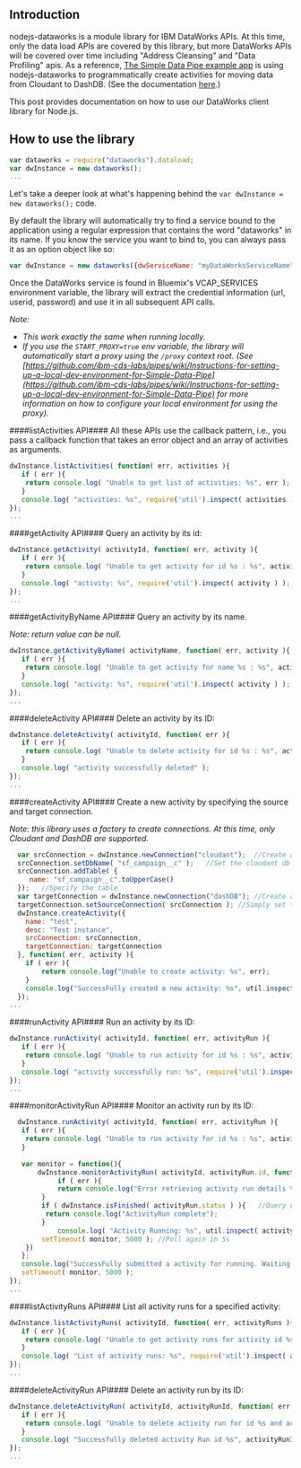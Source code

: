 Introduction
------------
nodejs-dataworks is a module library for IBM DataWorks APIs. At this time, only the data load APIs are covered by this library, but more DataWorks APIs will be covered over time including "Address Cleansing" and "Data Profiling" apis.
As a reference, [The Simple Data Pipe example app](https://developer.ibm.com/clouddataservices/simple-data-pipe/) is using nodejs-dataworks to programmatically create activities for moving data from Cloudant to DashDB. (See the documentation [here](https://www.ng.bluemix.net/docs/api/content/api/dataworks/data-load/index.html).)

This post provides documentation on how to use our DataWorks client library for Node.js.

How to use the library
----------------------
```javascript
var dataworks = require("dataworks").dataload;
var dwInstance = new dataworks();
...
```  

Let's take a deeper look at what's happening behind the `var dwInstance = new dataworks();` code.

By default the library will automatically try to find a service bound to the application using a regular expression that contains the word "dataworks" in its name. If you know the service you want to bind to, you can always pass it as an option object like so:

```javascript  
var dwInstance = new dataworks({dwServiceName: "myDataWorksServiceName"});
```

Once the DataWorks service is found in Bluemix's VCAP_SERVICES environment variable, the library will extract the credential information (url, userid, password) and use it in all subsequent API calls.
  
_Note:_

* _This work exactly the same when running locally._
* _If you use the `START_PROXY=true` env variable, the library will automatically start a proxy using the `/proxy` context root. (See [https://github.com/ibm-cds-labs/pipes/wiki/Instructions-for-setting-up-a-local-dev-environment-for-Simple-Data-Pipe](https://github.com/ibm-cds-labs/pipes/wiki/Instructions-for-setting-up-a-local-dev-environment-for-Simple-Data-Pipe) for more information on how to configure your local environment for using the proxy)._

####listActivities API####
All these APIs use the callback pattern, i.e., you pass a callback function that takes an error object and an array of activities as arguments.

```javascript
dwInstance.listActivities( function( err, activities ){
   if ( err ){
	return console.log( "Unable to get list of activities: %s", err );
   }
   console.log( "activities: %s", require('util').inspect( activities ) );
});
...
```  

####getActivity API####
Query an activity by its id:

```javascript
dwInstance.getActivity( activityId, function( err, activity ){
   if ( err ){
	return console.log( "Unable to get activity for id %s : %s", activityId, err );
   }
   console.log( "activity: %s", require('util').inspect( activity ) );
});
...
```  

####getActivityByName API####
Query an activity by its name.

_Note: return value can be null._

```javascript
dwInstance.getActivityByName( activityName, function( err, activity ){
   if ( err ){
	return console.log( "Unable to get activity for name %s : %s", activityName, err );
   }
   console.log( "activity: %s", require('util').inspect( activity ) );
});
...
```  

####deleteActivity API####
Delete an activity by its ID:

```javascript
dwInstance.deleteActivity( activityId, function( err ){
   if ( err ){
	return console.log( "Unable to delete activity for id %s : %s", activityId, err );
   }
   console.log( "activity successfully deleted" );
});
...
```  

####createActivity API####
Create a new activity by specifying the source and target connection.

_Note: this library uses a factory to create connections. At this time, only Cloudant and DashDB are supported._

```javascript
  var srcConnection = dwInstance.newConnection("cloudant");  //Create a source connection for cloudant
  srcConnection.setDbName( "sf_campaign__c" );   //Set the cloudant db name for the source connection
  srcConnection.addTable( {
     name: "sf_campaign__c".toUpperCase()
  });   //Specify the table
  var targetConnection = dwInstance.newConnection("dashDB"); //Create a target connection for dashDB
  targetConnection.setSourceConnection( srcConnection ); //Simply set the associated source connection
  dwInstance.createActivity({
	name: "test",
	desc: "Test instance",
	srcConnection: srcConnection,
	targetConnection: targetConnection
  }, function( err, activity ){
	if ( err ){
		return console.log("Unable to create activity: %s", err);
	}
	console.log("SuccessFully created a new activity: %s", util.inspect( activity, { showHidden: true, depth: null } ) );
  });
...
```  

####runActivity API####
Run an activity by its ID:

```javascript
dwInstance.runActivity( activityId, function( err, activityRun ){
   if ( err ){
	return console.log( "Unable to run activity for id %s : %s", activityId, err );
   }
   console.log( "activity successfully run: %s", require('util').inspect( activityRun ) );
});
...
```  

####monitorActivityRun API####
Monitor an activity run by its ID:

```javascript
  dwInstance.runActivity( activityId, function( err, activityRun ){
   if ( err ){
	return console.log( "Unable to run activity for id %s : %s", activityId, err );
   }
		
   var monitor = function(){
       dwInstance.monitorActivityRun( activityId, activityRun.id, function( err, activityRun ){
            if ( err ){
	        return console.log("Error retrieving activity run details %s", err );
	    }
	    if ( dwInstance.isFinished( activityRun.status ) ){   //Query whether the activity is finished
		 return console.log("ActivityRun complete");
	    }
            console.log( "Activity Running: %s", util.inspect( activityRun, { showHidden: true, depth: null } ));
	    setTimeout( monitor, 5000 ); //Poll again in 5s
	})
   };
   console.log("SuccessFully submitted a activity for running. Waiting for results...: %s", util.inspect( activityRun, { showHidden: true, depth: null } ) );
   setTimeout( monitor, 5000 );
});
...
```  

####listActivityRuns API####
List all activity runs for a specified activity:

```javascript
dwInstance.listActivityRuns( activityId, function( err, activityRuns ){
   if ( err ){
	return console.log( "Unable to get activity runs for activity id %s : %s", activityId, err );
   }
   console.log( "List of activity runs: %s", require('util').inspect( activityRuns ) );
});
...
```  

####deleteActivityRun API####
Delete an activity run by its ID:

```javascript
dwInstance.deleteActivityRun( activityId, activityRunId, function( err ){
   if ( err ){
	return console.log( "Unable to delete activity run for id %s and activity id %s : %s", activityRunId, activityId, err );
   }
   console.log( "Successfully deleted activity Run id %s", activityRunId );
});
...
```

